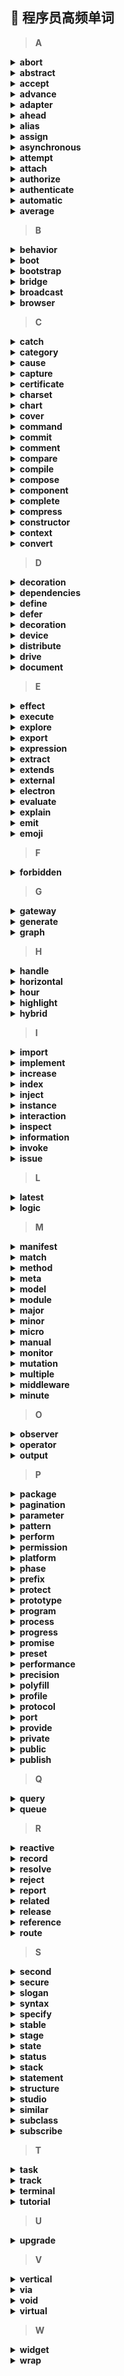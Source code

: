 ## :pencil: 程序员高频单词

> **A**  

<details><summary><b>abort</b></summary>
<p>
[ə'bɔːt]：
退出、舍弃
</p>
</details>

<details><summary><b>abstract</b></summary>
<p>
['æbstrækt]：
抽象
</p>
</details>

<details><summary><b>accept</b></summary>
<p>
[əkˈsept]：
接收、接受
</p>
</details>

<details><summary><b>advance</b></summary>
<p>
[əd'vɑːns]：
高级、前进
</p>
</details>

<details><summary><b>adapter</b></summary>
<p>
[ə'dæptə]：
适配器
</p>
</details>

<details><summary><b>ahead</b></summary>
<p>
[ə'hed]：
先、提前的
</p>
</details>

<details><summary><b>alias</b></summary>
<p>
[ˈeɪliəs]：
别名
</p>
</details>

<details><summary><b>assign</b></summary>
<p>
[ə'saɪn]：
赋值、分配
</p>
</details>

<details><summary><b>asynchronous</b></summary>
<p>
[e'sɪŋkrənəs]：
异步的
</p>
</details>

<details><summary><b>attempt</b></summary>
<p>
[ə'tem(p)t]：
尝试
</p>
</details>

<details><summary><b>attach</b></summary>
<p>
[ə'tætʃ]：
连接、附加
</p>
</details>

<details><summary><b>authorize</b></summary>
<p>
['ɔθəraɪz]：
授权、批准
</p>
</details>

<details><summary><b>authenticate</b></summary>
<p>
[ɔː'θentɪkeɪt]：
认证
</p>
</details>

<details><summary><b>automatic</b></summary>
<p>
[ɔːtə'mætɪk]：
自动
</p>
</details>

<details><summary><b>average</b></summary>
<p>
['æv(ə)rɪdʒ]：
平均、普通
</p>
</details>

> **B**

<details><summary><b>behavior</b></summary>
<p>
[bɪˈheɪvjə]：
行为、做法
</p>
</details>

<details><summary><b>boot</b></summary>
<p>
[buːt]：
启动
</p>
</details>

<details><summary><b>bootstrap</b></summary>
<p>
['buːtstræp]：
引导程序
</p>
</details>

<details><summary><b>bridge</b></summary>
<p>
[brɪdʒ]：
桥、桥接器
</p>
</details>

<details><summary><b>broadcast</b></summary>
<p>
['brɔːdkɑːst]：
广播、播送
</p>
</details>

<details><summary><b>browser</b></summary>
<p>
['braʊzə]：
浏览器
</p>
</details>

> **C**

<details><summary><b>catch</b></summary>
<p>
[kætʃ]：
捕获、捕捉
</p>
</details>

<details><summary><b>category</b></summary>
<p>
['kætəɡɔri]：
类别、种类
</p>
</details>

<details><summary><b>cause</b></summary>
<p>
[kɔːz]：
原因、导致
</p>
</details>

<details><summary><b>capture</b></summary>
<p>
['kæptʃə]：
捕捉、捕获
</p>
</details>

<details><summary><b>certificate</b></summary>
<p>
[səˈtɪfɪˌkeɪt]：
证书、凭证
</p>
</details>

<details><summary><b>charset</b></summary>
<p>
[tʃɑˈset]：
字符集
</p>
</details>

<details><summary><b>chart</b></summary>
<p>
[tʃɑːt]：
图表、图
</p>
</details>

<details><summary><b>cover</b></summary>
<p>
['kʌvə]：
覆盖
</p>
</details>

<details><summary><b>command</b></summary>
<p>
[kə'mɑːnd]：
命令、指令
</p>
</details>

<details><summary><b>commit</b></summary>
<p>
[kə'mɪt]：
提交、犯罪
</p>
</details>

<details><summary><b>comment</b></summary>
<p>
['kɒment]：
评论、注解、议论
</p>
</details>

<details><summary><b>compare</b></summary>
<p>
[kəm'peə]：
对比、比较
</p>
</details>

<details><summary><b>compile</b></summary>
<p>
[kəm'paɪl]：
汇编、编译
</p>
</details>

<details><summary><b>compose</b></summary>
<p>
[kəm'pəʊz]：
组合、组成
</p>
</details>

<details><summary><b>component</b></summary>
<p>
[kəm'pəʊnənt]：
组件、元件
</p>
</details>

<details><summary><b>complete</b></summary>
<p>
[kəm'pliːt]：
完成、完整的
</p>
</details>

<details><summary><b>compress</b></summary>
<p>
[kəm'pres]：
压缩
</p>
</details>

<details><summary><b>constructor</b></summary>
<p>
[kənˈstrʌktə(r)]：
构造函数、构造器
</p>
</details>

<details><summary><b>context</b></summary>
<p>
['kɒntekst]：
上下文、环境
</p>
</details>

<details><summary><b>convert</b></summary>
<p>
[kən'vɜːt]：
变、变换、兑换
</p>
</details>

> **D**

<details><summary><b>decoration</b></summary>
<p>
[dekə'reɪʃ(ə)n]：
装饰
</p>
</details>

<details><summary><b>dependencies</b></summary>
<p>
[dɪ'pɛndənsi]：
依赖
</p>
</details>

<details><summary><b>define</b></summary>
<p>
[dɪ'faɪn]：
定义
</p>
</details>

<details><summary><b>defer</b></summary>
<p>
[dɪ'fɜː]：
延缓、推迟
</p>
</details>

<details><summary><b>decoration</b></summary>
<p>
[dekə'reɪʃ(ə)n]：
装饰
</p>
</details>

<details><summary><b>device</b></summary>
<p>
[dɪ'vaɪs]：
设备
</p>
</details>

<details><summary><b>distribute</b></summary>
<p>
['dɪstrɪbjuːt]：
分发、分配
</p>
</details>

<details><summary><b>drive</b></summary>
<p>
[draɪv]：
驱动、驾驶
</p>
</details>

<details><summary><b>document</b></summary>
<p>
['dɒkjʊm(ə)nt]：
文档、文件
</p>
</details>

> **E**

<details><summary><b>effect</b></summary>
<p>
[ɪ'fekt]：
影响、效果、作用
</p>
</details>

<details><summary><b>execute</b></summary>
<p>
['eksɪkjuːt]：
执行
</p>
</details>

<details><summary><b>explore</b></summary>
<p>
[ɪk'splɔr]：
探索
</p>
</details>

<details><summary><b>export</b></summary>
<p>
[ˈekspɔːt]：
出口、输出
</p>
</details>

<details><summary><b>expression</b></summary>
<p>
[ɪkˈspreʃn]：
表达式、表达、词句
</p>
</details>

<details><summary><b>extract</b></summary>
<p>
[ˈekstrækt]：
提取、抽出
</p>
</details>

<details><summary><b>extends</b></summary>
<p>
[ɪk'stendz]：
继承、延伸
</p>
</details>

<details><summary><b>external</b></summary>
<p>
[ekˈstərnəl]：
外部的
</p>
</details>

<details><summary><b>electron</b></summary>
<p>
[ɪ'lektrɒn]：
电子
</p>
</details>

<details><summary><b>evaluate</b></summary>
<p>
[ɪ'væljʊeɪt]：
评估
</p>
</details>

<details><summary><b>explain</b></summary>
<p>
[ɪk'spleɪn]：
解释、说明
</p>
</details>

<details><summary><b>emit</b></summary>
<p>
[ɪ'mɪt]：
发射
</p>
</details>

<details><summary><b>emoji</b></summary>
<p>
[ēˈmōjē]：
表情符号
</p>
</details>

> **F**

<details><summary><b>forbidden</b></summary>
<p>
[fə'bɪd(ə)n]：
被禁止的
</p>
</details>

> **G**

<details><summary><b>gateway</b></summary>
<p>
['geɪtweɪ]：
网关、出入口
</p>
</details>

<details><summary><b>generate</b></summary>
<p>
['dʒenəreɪt]：
生成
</p>
</details>

<details><summary><b>graph</b></summary>
<p>
[græf]：
图形、图表
</p>
</details>

> **H**

<details><summary><b>handle</b></summary>
<p>
['hænd(ə)l]：
处理、把手
</p>
</details>

<details><summary><b>horizontal</b></summary>
<p>
[hɒrɪ'zɒnt(ə)l]：
水平、横
</p>
</details>

<details><summary><b>hour</b></summary>
<p>
['aʊə]：
小时
</p>
</details>

<details><summary><b>highlight</b></summary>
<p>
['haɪlaɪt]：
高亮、突出
</p>
</details>

<details><summary><b>hybrid</b></summary>
<p>
['haɪbrɪd]：
混合
</p>
</details>

> **I**

<details><summary><b>import</b></summary>
<p>
[ɪm'pɔːt]：
导入、进口
</p>
</details>

<details><summary><b>implement</b></summary>
<p>
['ɪmplɪm(ə)nt]：
实现、器具
</p>
</details>

<details><summary><b>increase</b></summary>
<p>
[ɪn'kriːs]：
增加
</p>
</details>

<details><summary><b>index</b></summary>
<p>
['ɪndeks]：
索引
</p>
</details>

<details><summary><b>inject</b></summary>
<p>
[ɪn'dʒekt]：
注入
</p>
</details>

<details><summary><b>instance</b></summary>
<p>
['ɪnst(ə)ns]：
实例
</p>
</details>

<details><summary><b>interaction</b></summary>
<p>
[ɪntər'ækʃ(ə)n]：
交互、互动
</p>
</details>

<details><summary><b>inspect</b></summary>
<p>
[ɪn'spekt]：
检查、察看
</p>
</details>

<details><summary><b>information</b></summary>
<p>
[ɪnfə'meɪʃ(ə)n]：
信息
</p>
</details>

<details><summary><b>invoke</b></summary>
<p>
[ɪn'vəʊk]：
调用
</p>
</details>

<details><summary><b>issue</b></summary>
<p>
['ɪʃu]：
问题
</p>
</details>

<!-- > **J** -->

<!-- > **K** -->

> **L**

<details><summary><b>latest</b></summary>
<p>
['leɪtɪst]：
最新、最后
</p>
</details>

<details><summary><b>logic</b></summary>
<p>
['lɒdʒɪk]：
逻辑
</p>
</details>

> **M** 

<details><summary><b>manifest</b></summary>
<p>
['mænɪfest]：
清单
</p>
</details>

<details><summary><b>match</b></summary>
<p>
[mætʃ]：
匹配、比赛
</p>
</details>

<details><summary><b>method</b></summary>
<p>
['meθəd]：
方法
</p>
</details>

<details><summary><b>meta</b></summary>
<p>
['metə]：
元
</p>
</details>

<details><summary><b>model</b></summary>
<p>
['mɒdl]：
模型
</p>
</details>

<details><summary><b>module</b></summary>
<p>
['mɒdjuːl]：
模块
</p>
</details>

<details><summary><b>major</b></summary>
<p>
['meɪdʒə]：
主要的
</p>
</details>

<details><summary><b>minor</b></summary>
<p>
['maɪnə]：
次要的
</p>
</details>

<details><summary><b>micro</b></summary>
<p>
['maɪkrəʊ]：
微小
</p>
</details>

<details><summary><b>manual</b></summary>
<p>
['mænjʊ(ə)l]：
手工的、手册、指南
</p>
</details>

<details><summary><b>monitor</b></summary>
<p>
['mɒnɪtə]：
监控、显示器
</p>
</details>

<details><summary><b>mutation</b></summary>
<p>
[mjuː'teɪʃ(ə)n]：
突变、变动
</p>
</details>

<details><summary><b>multiple</b></summary>
<p>
['mʌltɪpl]：
多
</p>
</details>

<details><summary><b>middleware</b></summary>
<p>
['midlwεə]：
中间件
</p>
</details>

<details><summary><b>minute</b></summary>
<p>
['mɪnɪt]：
分钟
</p>
</details>

<!-- > **N** -->

> **O**

<details><summary><b>observer</b></summary>
<p>
[əb'zɜːvə]：
观察者
</p>
</details>

<details><summary><b>operator</b></summary>
<p>
['ɒpəreɪtə]：
操作者
</p>
</details>

<details><summary><b>output</b></summary>
<p>
['aʊtpʊt]：
输出、产量
</p>
</details>

> **P**

<details><summary><b>package</b></summary>
<p>
['pækɪdʒ]：
包
</p>
</details>

<details><summary><b>pagination</b></summary>
<p>
[,pædʒɪ'neɪʃ(ə)n]：
分页
</p>
</details>

<details><summary><b>parameter</b></summary>
<p>
[pə'ræmɪtə]：
参数
</p>
</details>

<details><summary><b>pattern</b></summary>
<p>
['pæt(ə)n]：
模式
</p>
</details>

<details><summary><b>perform</b></summary>
<p>
[pə'fɔːm]：
执行
</p>
</details>

<details><summary><b>permission</b></summary>
<p>
[pə'mɪʃ(ə)n]：
允许、权限
</p>
</details>

<details><summary><b>platform</b></summary>
<p>
['plætfɔːm]：
平台
</p>
</details>

<details><summary><b>phase</b></summary>
<p>
[feɪz]：
阶段
</p>
</details>

<details><summary><b>prefix</b></summary>
<p>
['priːfɪks]：
前缀、字首
</p>
</details>

<details><summary><b>protect</b></summary>
<p>
[prə'tekt]：
保护
</p>
</details>

<details><summary><b>prototype</b></summary>
<p>
['prəʊtətaɪp]：
原型
</p>
</details>

<details><summary><b>program</b></summary>
<p>
['prəʊɡræm]：
程序
</p>
</details>

<details><summary><b>process</b></summary>
<p>
[ˈprəʊses]：
进程、程序、过程
</p>
</details>

<details><summary><b>progress</b></summary>
<p>
['prəʊgres]：
进展、进步
</p>
</details>

<details><summary><b>promise</b></summary>
<p>
['prɒmɪs]：
承诺、许诺
</p>
</details>

<details><summary><b>preset</b></summary>
<p>
[priː'set]：
预设、预置
</p>
</details>

<details><summary><b>performance</b></summary>
<p>
[pə'fɔːm(ə)ns]：
性能
</p>
</details>

<details><summary><b>precision</b></summary>
<p>
[prɪ'sɪʒ(ə)n]：
精确
</p>
</details>

<details><summary><b>polyfill</b></summary>
<p>
<!-- []： -->
补丁、填充工具
</p>
</details>

<details><summary><b>profile</b></summary>
<p>
['prəʊfaɪl]：
轮廓、扼要描述
</p>
</details>

<details><summary><b>protocol</b></summary>
<p>
['prəʊtəkɒl]：
协议
</p>
</details>

<details><summary><b>port</b></summary>
<p>
[pɔːt]：
端口、港口
</p>
</details>

<details><summary><b>provide</b></summary>
<p>
[prə'vaɪd]：
提供
</p>
</details>

<details><summary><b>private</b></summary>
<p>
[ˈpraɪvɪt]：
私有的
</p>
</details>

<details><summary><b>public</b></summary>
<p>
['pʌblɪk]：
公用、公开
</p>
</details>

<details><summary><b>publish</b></summary>
<p>
['pʌblɪʃ]：
发布、公布、出版
</p>
</details>

> **Q**

<details><summary><b>query</b></summary>
<p>
['kwɪərɪ]：
查询
</p>
</details>

<details><summary><b>queue</b></summary>
<p>
[kjuː]：
队列
</p>
</details>

> **R**

<details><summary><b>reactive</b></summary>
<p>
[rɪ'æktɪv]：
响应、反应
</p>
</details>

<details><summary><b>record</b></summary>
<p>
[ˈrekɔːd]：
记录、录音
</p>
</details>

<details><summary><b>resolve</b></summary>
<p>
[rɪ'zɒlv]：
解决、解析
</p>
</details>

<details><summary><b>reject</b></summary>
<p>
[rɪˈdʒɛkt]：
拒绝
</p>
</details>

<details><summary><b>report</b></summary>
<p>
[rɪ'pɔːt]：
报告、汇报
</p>
</details>

<details><summary><b>related</b></summary>
<p>
[rɪ'leɪtɪd]：
有关
</p>
</details>

<details><summary><b>release</b></summary>
<p>
[rɪ'liːs]：
版本、发布
</p>
</details>

<details><summary><b>reference</b></summary>
<p>
['ref(ə)r(ə)ns]：
参考、引用
</p>
</details>

<details><summary><b>route</b></summary>
<p>
[ruːt]：
路由、路线
</p>
</details>

> **S**

<details><summary><b>second</b></summary>
<p>
['sek(ə)nd]：
秒、第二
</p>
</details>

<details><summary><b>secure</b></summary>
<p>
[sɪ'kjʊə]：
安全
</p>
</details>

<details><summary><b>slogan</b></summary>
<p>
['sləʊg(ə)n]：
口号、标语
</p>
</details>

<details><summary><b>syntax</b></summary>
<p>
['sɪntæks]：
语法、引用
</p>
</details>

<details><summary><b>specify</b></summary>
<p>
['spesɪfaɪ]：
指定、说明
</p>
</details>

<details><summary><b>stable</b></summary>
<p>
['steɪb(ə)l]：
稳定
</p>
</details>

<details><summary><b>stage</b></summary>
<p>
[steɪdʒ]：
阶段
</p>
</details>

<details><summary><b>state</b></summary>
<p>
[steɪt]：
状态、州
</p>
</details>

<details><summary><b>status</b></summary>
<p>
['steɪtəs]：
状态、地位
</p>
</details>

<details><summary><b>stack</b></summary>
<p>
[stæk]：
堆、栈
</p>
</details>

<details><summary><b>statement</b></summary>
<p>
['steɪtm(ə)nt]：
声明、叙述
</p>
</details>

<details><summary><b>structure</b></summary>
<p>
['strʌktʃə]：
结构、构造
</p>
</details>

<details><summary><b>studio</b></summary>
<p>
['stjuːdɪəʊ]：
工作室
</p>
</details>

<details><summary><b>similar</b></summary>
<p>
['sɪmɪlə]：
相似
</p>
</details>

<details><summary><b>subclass</b></summary>
<p>
['sʌbklɑːs]：
子类、子集
</p>
</details>

<details><summary><b>subscribe</b></summary>
<p>
[səb'skraɪb]：
订阅
</p>
</details>

> **T**

<details><summary><b>task</b></summary>
<p>
[tɑːsk]：
任务
</p>
</details>

<details><summary><b>track</b></summary>
<p>
[træk]：
追踪
</p>
</details>

<details><summary><b>terminal</b></summary>
<p>
['tɜːmɪn(ə)l]：
终端、终点
</p>
</details>

<details><summary><b>tutorial</b></summary>
<p>
[tjuː'tɔːrɪəl]：
教程
</p>
</details>

> **U**

<details><summary><b>upgrade</b></summary>
<p>
[ʌp'greɪd]：
升级
</p>
</details>

> **V**

<details><summary><b>vertical</b></summary>
<p>
['vɜːtɪk(ə)l]：
垂直
</p>
</details>

<details><summary><b>via</b></summary>
<p>
[ˈvaɪə]：
通过
</p>
</details>

<details><summary><b>void</b></summary>
<p>
[vɒɪd]：
空的
</p>
</details>

<details><summary><b>virtual</b></summary>
<p>
[ˈvɜ:tʃuəl]：
虚拟的
</p>
</details>

> **W**

<details><summary><b>widget</b></summary>
<p>
['wɪdʒɪt]：
小部件
</p>
</details>

<details><summary><b>wrap</b></summary>
<p>
[ræp]：
包、包装
</p>
</details>

<!-- > **X** -->

<!-- > **Y** -->

<!-- > **Z** -->
